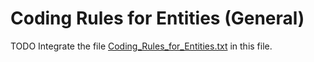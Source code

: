 Coding Rules for Entities (General)
===

TODO Integrate the file [Coding_Rules_for_Entities.txt] in this file.



[//]: # (Links)
[Coding_Rules_for_Entities.txt]:./../../../design/coding-rules/Coding_Rules_for_Entities.txt
